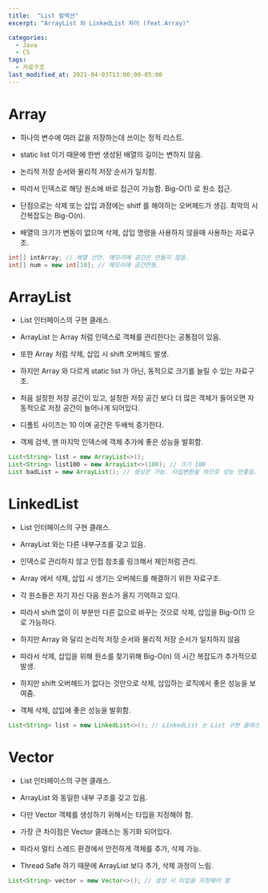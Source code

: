 ```yaml
---
title:  "List 컬렉션"
excerpt: "ArrayList 와 LinkedList 차이 (feat.Array)"

categories:
  - Java
  - CS
tags:
  - 자료구조
last_modified_at: 2021-04-03T13:06:00-05:00
---
```


# Array

- 하나의 변수에 여러 값을 저장하는데 쓰이는 정적 리스트.

- static list 이기 때문에 한번 생성된 배열의 길이는 변하지 않음.

- 논리적 저장 순서와 물리적 저장 순서가 일치함.

- 따라서 인덱스로 해당 원소에 바로 접근이 가능함. Big-O(1) 로 원소 접근.

- 단점으로는 삭제 또는 삽입 과정에는 shitf 를 해야하는 오버헤드가 생김. 최악의 시간복잡도는 Big-O(n).

- 배열의 크기가 변동이 없으며 삭제, 삽입 명령을 사용하지 않을때 사용하는 자료구조.


```java
int[] intArray; // 배열 선언. 메모리에 공간은 만들지 않음.
int[] num = new int[10]; // 메모리에 공간만듬.
```


# ArrayList

- List 인터페이스의 구현 클래스.

- ArrayList 는 Array 처럼 인덱스로 객체를 관리한다는 공통점이 있음.

- 또한 Array 처럼 삭제, 삽입 시 shift 오버헤드 발생.

- 하지만 Array 와 다르게 static list 가 아닌, 동적으로 크기를 늘릴 수 있는 자료구조.

- 처음 설정한 저장 공간이 있고, 설정한 저장 공간 보다 더 많은 객체가 들어오면 자동적으로 저장 공간이 늘어나게 되어있다.

- 디폴트 사이즈는 10 이며 공간은 두배씩 증가한다.

- 객체 검색, 맨 마지막 인덱스에 객체 추가에 좋은 성능을 발휘함.


```java
List<String> list = new ArrayList<>();
List<String> list100 = new ArrayList<>(100); // 크기 100
List badList = new ArrayList(); // 생성은 가능. 타입변환을 하므로 성능 안좋음.
```


# LinkedList

- List 인터페이스의 구현 클래스.

- ArrayList 와는 다른 내부구조를 갖고 있음.

- 인덱스로 관리하지 않고 인접 참조를 링크해서 체인처럼 관리.

- Array 에서 삭제, 삽입 시 생기는 오버헤드를 해결하기 위한 자료구조.

- 각 원소들은 자기 자신 다음 원소가 올지 기억하고 있다.

- 따라서 shift 없이 이 부분만 다른 값으로 바꾸는 것으로 삭제, 삽입을 Big-O(1) 으로 가능하다.

- 하지만 Array 와 달리 논리적 저장 순서와 물리적 저장 순서가 일치하지 않음

- 따라서 삭제, 삽입을 위해 원소를 찾기위해 Big-O(n) 의 시간 복잡도가 추가적으로 발생.

- 하지만 shift 오버헤드가 없다는 것만으로 삭제, 삽입하는 로직에서 좋은 성능을 보여줌.

- 객체 삭제, 삽입에 좋은 성능을 발휘함.


```java
List<String> list = new LinkedList<>(); // LinkedList 는 List 구현 클래스
```


# Vector

- List 인터페이스의 구현 클래스.

- ArrayList 와 동일한 내부 구조를 갖고 있음.

- 다만 Vector 객체를 생성하기 위해서는 타입을 지정해야 함.

- 가장 큰 차이점은 Vector 클래스는 동기화 되어있다.

- 따라서 멀티 스레드 환경에서 안전하게 객체를 추가, 삭제 가능.

- Thread Safe 하기 때문에 ArrayList 보다 추가, 삭제 과정이 느림.


```java
List<String> vector = new Vector<>(); // 생성 시 타입을 지정해야 함
```